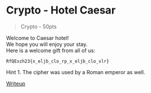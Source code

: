 # Crypto - Hotel Caesar
> Crypto - 50pts

Welcome to Caesar hotel!<br>
We hope you will enjoy your stay.<br>
Here is a welcome gift from all of us:
```
RfQExzh23{x_eljb_clo_rp_x_eljb_clo_vlr}
```

Hint 1. The cipher was used by a Roman emperor as well.

[Writeup](writeup.md)
